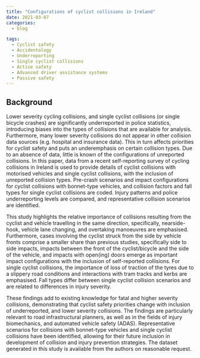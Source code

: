 ```yaml
---
title: "Configurations of cyclist collisions in Ireland"
date: 2021-03-07
categories:
  - blog

tags:
  - Cyclist safety
  - Accidentology
  - Underreporting
  - Single cyclist collisions
  - Active safety
  - Advanced driver assistance systems
  - Passive safety
---
```


## Background
Lower severity cycling collisions, and single cyclist collisions (or single bicycle crashes) are significantly underreported in police statistics, introducing biases into the types of collisions that are available for analysis. Furthermore, many lower severity collisions do not appear in other collision data sources (e.g. hospital and insurance data). This in turn affects priorities for cyclist safety and puts an underemphasis on certain collision types. Due to an absence of data, little is known of the configurations of unreported collisions. In this paper, data from a recent self-reporting survey of cycling collisions in Ireland is used to provide details of cyclist collisions with motorised vehicles and single cyclist collisions, with the inclusion of unreported collision types. Pre-crash scenarios and impact configurations for cyclist collisions with bonnet-type vehicles, and collision factors and fall types for single cyclist collisions are coded. Injury patterns and police underreporting levels are compared, and representative collision scenarios are identified.

This study highlights the relative importance of collisions resulting from the cyclist and vehicle travelling in the same direction, specifically, nearside-hook, vehicle lane changing, and overtaking manoeuvres are emphasised. Furthermore, cases involving the cyclist struck from the side by vehicle fronts comprise a smaller share than previous studies, specifically side to side impacts, impacts between the front of the cyclist/bicycle and the side of the vehicle, and impacts with open(ing) doors emerge as important impact configurations with the inclusion of self-reported collisions. For single cyclist collisions, the importance of loss of traction of the tyres due to a slippery road conditions and interactions with tram tracks and kerbs are emphasised. Fall types differ between single cyclist collision scenarios and are related to differences in injury severity.

These findings add to existing knowledge for fatal and higher severity collisions, demonstrating that cyclist safety priorities change with inclusion of underreported, and lower severity collisions. The findings are particularly relevant to road infrastructural planners, as well as in the fields of injury biomechanics, and automated vehicle safety (ADAS). Representative scenarios for collisions with bonnet-type vehicles and single cyclist collisions have been identified, allowing for their future inclusion in development of collision and injury prevention strategies. The dataset generated in this study is available from the authors on reasonable request.
